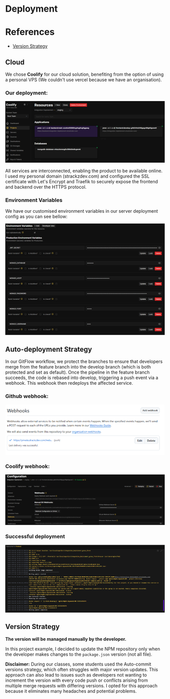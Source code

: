 # Deployment

# References
- [Version Strategy](#version-strategy)

## Cloud
We chose **Coolify** for our cloud solution, benefiting from the option of using a personal VPS (We couldn't use vercel because we have an organisation).

### **Our deployment:**
![Image placeholder](img/coolify_deployment.png)

All services are interconnected, enabling the product to be available online. I used my personal domain (strackzdev.com) and configured the SSL certificate with Let's Encrypt and Traefik to securely expose the frontend and backend over the HTTPS protocol.

### **Environment Variables**
We have our customised environment variables in our server deployment config as you can see bellow:

![Image placeholder](img/env_variables.png)


## Auto-deployment Strategy
In our GitFlow workflow, we protect the branches to ensure that developers merge from the feature branch into the develop branch (which is both protected and set as default). Once the pipeline in the feature branch succeeds, the code is rebased into develop, triggering a push event via a webhook. This webhook then redeploys the affected service.

### **Github webhook:**
![Image placeholder](img/webhook_github.png)

### **Coolify webhook:**
![Image placeholder](img/webhook_coolify.png)

### **Successful deployment**
![Image placeholder](img/successful_deployment.png)

## Version Strategy

**The version will be managed manually by the developer.**

In this project example, I decided to update the NPM repository only when the developer makes changes to the `package.json` version (not all file).

**Disclaimer:** During our classes, some students used the Auto-commit versions strategy, which often struggles with major version updates. This approach can also lead to issues such as developers not wanting to increment the version with every code push or conflicts arising from multiple merge requests with differing versions. I opted for this approach because it eliminates many headaches and potential problems.